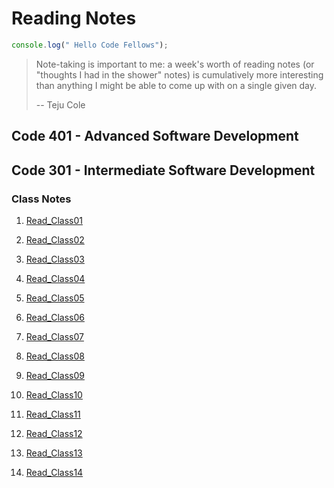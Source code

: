 # Reading Notes

```Javascript
console.log(" Hello Code Fellows");
```

> Note-taking is important to me: a week's worth of reading notes (or "thoughts I had in the shower" notes) is cumulatively more interesting than anything I might be able to come up with on a single given day.
>
> -- Teju Cole

## Code 401 - Advanced Software Development

## Code 301 - Intermediate Software Development

### Class Notes

1. [Read_Class01](https://github.com/tripppdx/reading-notes/blob/daily-notes/Read_Class01.md)

2. [Read_Class02](https://github.com/tripppdx/reading-notes/blob/daily-notes/Read_Class02.md)

3. [Read_Class03](https://github.com/tripppdx/reading-notes/blob/daily-notes/Read_Class03.md)

4. [Read_Class04](https://github.com/tripppdx/reading-notes/blob/daily-notes/Read_Class04.md)

5. [Read_Class05](https://github.com/tripppdx/reading-notes/blob/daily-notes/Read_Class05.md)

6. [Read_Class06](https://github.com/tripppdx/reading-notes/blob/daily-notes/Read_Class06.md)

7. [Read_Class07](https://github.com/tripppdx/reading-notes/blob/daily-notes/Read_Class07.md)

8. [Read_Class08](https://github.com/tripppdx/reading-notes/blob/daily-notes/Read_Class08.md)

9. [Read_Class09](https://github.com/tripppdx/reading-notes/blob/daily-notes/Read_Class09.md)

10. [Read_Class10](https://github.com/tripppdx/reading-notes/blob/daily-notes/Read_Class10.md)

11. [Read_Class11](https://github.com/tripppdx/reading-notes/blob/daily-notes/Read_Class11.md)

12. [Read_Class12](https://github.com/tripppdx/reading-notes/blob/daily-notes/Read_Class12.md)

13. [Read_Class13](https://github.com/tripppdx/reading-notes/blob/daily-notes/Read_Class13.md)

14. [Read_Class14](https://github.com/tripppdx/reading-notes/blob/daily-notes/Read_Class14.md)
